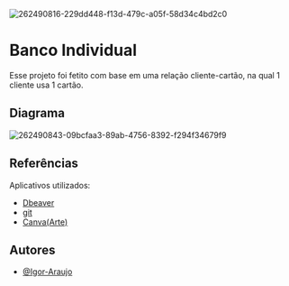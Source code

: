 
![262490816-229dd448-f13d-479c-a05f-58d34c4bd2c0](https://github.com/Igor-Arauj0/Banco-Individual/assets/141196147/35c54133-7b1a-45b3-9a6f-175ba14041be)



# Banco Individual

Esse projeto foi fetito com base em uma relação cliente-cartão, na qual 1 cliente usa 1 cartão.


## Diagrama


![262490843-09bcfaa3-89ab-4756-8392-f294f34679f9](https://github.com/Igor-Arauj0/Banco-Individual/assets/141196147/60f79fe7-2ee1-4cf3-baa2-52e66ddf1f74)


## Referências

Aplicativos utilizados:

 - [Dbeaver](https://dbeaver.io/download/)
 - [git](https://git-scm.com/downloads)
 - [Canva(Arte)](https://www.canva.com)


## Autores

- [@Igor-Araujo](https://github.com/Igor-Arauj0)



